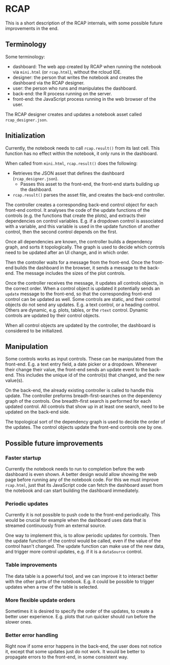 # RCAP

This is a short description of the RCAP internals,
with some possible future improvements in the end.

## Terminology

Some terminology:
* dashboard: The web app created by RCAP when running the notebook
  via `mini.html` (or `rcap.html`), without the rcloud IDE.
* designer: the person that writes the notebook and creates the
  dashboard via the RCAP designer.
* user: the person who runs and manipulates the dashboard.
* back-end: the R process running on the server.
* front-end: the JavaScript process running in the web browser of
  the user.

The RCAP designer creates and updates a notebook asset called
`rcap_designer.json`.

## Initialization

Currently, the notebook needs to call `rcap.result()` from its
last cell. This function has no effect within the notebook, it
only runs in the dashboard.

When called from `mini.html`, `rcap.result()` does the following:
* Retrieves the JSON asset that defines the dashboard
  (`rcap_designer.json`).
  * Passes this asset to the front-end, the front-end starts
  building up the dashboard.
* `rcap.result()` parses the asset file, and creates the
  back-end controller.

The controller creates a corresponding back-end control object for each
front-end control. It analyses the code of the update functions of the
controls (e.g. the functions that create the plots), and extracts their
dependencies on control variables. E.g. if a dropdown control is associated
with a variable, and this variable is used in the update function of
another control, then the second control depends on the first.

Once all dependencies are known, the controller builds a dependency
graph, and sorts it topologically. The graph is used to decide which
controls need to be updated after an UI change, and in which order.

Then the controller waits for a message from the front-end. Once the
front-end builds the dashboard in the browser, it sends a message to
the back-end. The message includes the sizes of the plot controls.

Once the controller receives the message, it updates all controls objects,
in the correct order. When a control object is updated it potentially sends
an `update` message to the front-end, so that the corresponding front-end
control can be updated as well. Some controls are static, and their
control objects do not send any updates. E.g. a text control, or a
heading control. Others are dynamic, e.g. plots, tables, or the `rtext`
control. Dynamic controls are updated by their control objects.

When all control objects are updated by the controller, the dashboard
is considered to be initialized.

## Manipulation

Some controls works as input controls. These can be manipulated from
the front-end. E.g. a text entry field, a date picker or a dropdown.
Whenever their change their value, the front-end sends an update event
to the back-end. This includes the unique id of the control(s) that
changed, and the new value(s).

On the back-end, the already existing controller is called to
handle this update. The controller preforms breadh-first-searches
on the dependency graph of the controls. One breadth-first search is
performed for each updated control. All controls that show up in at
least one search, need to be updated on the back-end side.

The topological sort of the dependency graph is used to decide the order
of the updates. The control objects update the front-end controls one by
one.

## Possible future improvements

### Faster startup

Currently the notebook needs to run to completion before the web
dashboard is even shown. A better design would allow showing the
web page before running any of the notebook code. For this we must
improve `rcap.html`, just that its JavaScript code can fetch the
dashboard asset from the notebook and can start building the
dashboard immediately.

### Periodic updates

Currently it is not possible to push code to the front-end periodically.
This would be crucial for example when the dashboard uses data that
is streamed continuously from an external source.

One way to implement this, is to allow periodic updates for controls.
Then the update function of the control would be called, even if the value
of the control hasn't changed. The update function can make use of the new
data, and trigger more control updates, e.g. if it is a `dataSource`
control.

### Table improvements

The data table is a powerful tool, and we can improve it to interact
better with the other parts of the notebook. E.g. it could be possible to
trigger updates when a row of the table is selected.

### More flexible update orders

Sometimes it is desired to specify the order of the updates, to
create a better user experience. E.g. plots that run quicker should
run before the slower ones.

### Better error handling

Right now if some error happens in the back-end, the user does not notice
it, except that some updates just do not work. It would be better to
propagate errors to the front-end, in some consistent way.
